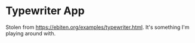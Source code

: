 # Typewriter App

Stolen from https://ebiten.org/examples/typewriter.html. It's something I'm playing around with.
